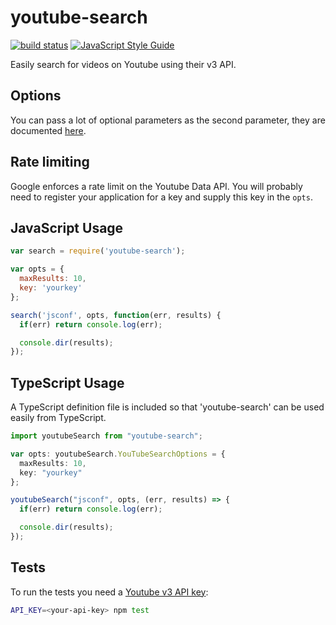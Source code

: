 # youtube-search

[![build status](https://secure.travis-ci.org/MaxGfeller/youtube-search.png)](http://travis-ci.org/MaxGfeller/youtube-search)
[![JavaScript Style Guide](https://img.shields.io/badge/code_style-standard-brightgreen.svg)](https://standardjs.com)

Easily search for videos on Youtube using their v3 API.

## Options

You can pass a lot of optional parameters as the second parameter, they are
documented [here](https://developers.google.com/youtube/v3/docs/search/list).

## Rate limiting

Google enforces a rate limit on the Youtube Data API. You will probably need to
register your application for a key and supply this key in the `opts`.

## JavaScript Usage

```javascript
var search = require('youtube-search');

var opts = {
  maxResults: 10,
  key: 'yourkey'
};

search('jsconf', opts, function(err, results) {
  if(err) return console.log(err);

  console.dir(results);
});
```

## TypeScript Usage

A TypeScript definition file is included so that 'youtube-search' can be used
easily from TypeScript.

```typescript
import youtubeSearch from "youtube-search";

var opts: youtubeSearch.YouTubeSearchOptions = {
  maxResults: 10,
  key: "yourkey"
};

youtubeSearch("jsconf", opts, (err, results) => {
  if(err) return console.log(err);

  console.dir(results);
});
```

## Tests

To run the tests you need a [Youtube v3 API key](https://console.developers.google.com/apis/credentials):

```bash
API_KEY=<your-api-key> npm test
```
